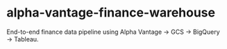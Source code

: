 # alpha-vantage-finance-warehouse
End-to-end finance data pipeline using Alpha Vantage → GCS → BigQuery → Tableau.
